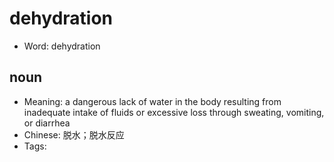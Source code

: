 # dehydration

- Word: dehydration

## noun

- Meaning: a dangerous lack of water in the body resulting from inadequate intake of fluids or excessive loss through sweating, vomiting, or diarrhea
- Chinese: 脱水；脱水反应
- Tags: 

